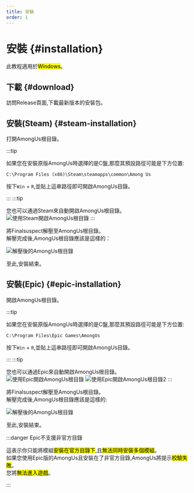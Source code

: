 ```yaml
---
title: 安裝
order: 1
---
```


# 安裝 {#installation}

此教程適用於<mark>Windows</mark>。

## 下載 {#download}

訪問Release頁面,下載最新版本的安裝包。

<Links
:items="[
 {
   name: '在GitHub上获取发行版',
   link: 'https://github.com/XtremeWave/FinalSuspect/release',
   icon: 'codicon:github-inverted',
   alt: 'Github'
 }
]"
/>

## 安裝(Steam) {#steam-installation}

打開AmongUs根目錄。

:::tip

如果您在安裝原版AmongUs時選擇的是C盤,那麼其預設路徑可能是下方位置:

```[文件资源管理器]
C:\Program Files (x86)\Steam\steamapps\common\Among Us
```

按下`Win` + `R`,並貼上這串路徑即可開啟AmongUs目錄。

:::
:::tip

您也可以通過Steam來自動開啟AmongUs根目錄。
![使用Steam開啟AmongUs根目錄](https://api.xtreme.net.cn/Docs/FinalSuspect/Guide/OpenAmongUsWithSteam.png)
:::

將Finalsuspect解壓至AmongUs根目錄。\
解壓完成後,AmongUs根目錄應該是這樣的：

![解壓後的AmongUs根目錄](https://api.xtreme.net.cn/Docs/FinalSuspect/Guide/SteamUnzip.png)

至此,安裝結束。

## 安裝(Epic) {#epic-installation}

開啟AmongUs根目錄。

:::tip

如果您在安裝原版AmongUs時選擇的是C盤,那麼其預設路徑可能是下方位置:

```[文件资源管理器]
C:\Program Files\Epic Games\AmongUs
```

按下`Win` + `R`,並貼上這串路徑即可開啟AmongUs目錄。

:::
:::tip

您也可以通過Epic來自動開啟AmongUs根目錄。
![使用Epic開啟AmongUs根目錄](https://api.xtreme.net.cn/Docs/FinalSuspect/Guide/OpenAmongWithEpic.png)
![使用Epic開啟AmongUs根目錄2](https://api.xtreme.net.cn/Docs/FinalSuspect/Guide/OpenAmongWithEpic2.png)
:::

將Finalsuspect解壓至AmongUs根目錄。\
解壓完成後,AmongUs根目錄應該是這樣的:

![解壓後的AmongUs根目錄](https://api.xtreme.net.cn/Docs/FinalSuspect/Guide/EpicUnzip.png)

至此,安裝結束。

:::danger Epic不支援非官方目錄

這表示你只能將模組<mark>安裝在官方目錄下</mark>,且<mark>無法同時安裝多個模組</mark>。\
如果您使用Epic版的AmongUs且安裝在了非官方目錄,AmongUs將提示<mark>校驗失敗</mark>。\
您將<mark>無法進入遊戲</mark>。

:::